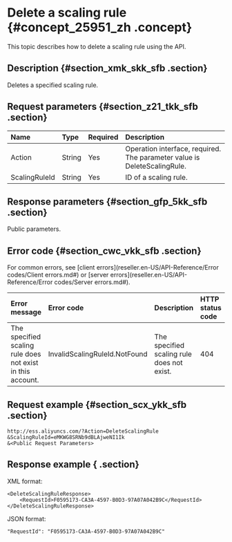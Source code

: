 # Delete a scaling rule {#concept_25951_zh .concept}

This topic describes how to delete a scaling rule using the API.

## Description {#section_xmk_skk_sfb .section}

Deletes a specified scaling rule.

## Request parameters {#section_z21_tkk_sfb .section}

|Name|Type|Required|Description|
|:---|:---|:-------|:----------|
|Action|String|Yes|Operation interface, required. The parameter value is DeleteScalingRule.|
|ScalingRuleId|String|Yes|ID of a scaling rule.|

## Response parameters {#section_gfp_5kk_sfb .section}

Public parameters.

## Error code {#section_cwc_vkk_sfb .section}

For common errors, see [client errors](reseller.en-US/API-Reference/Error codes/Client errors.md#) or [server errors](reseller.en-US/API-Reference/Error codes/Server errors.md#).

|Error message|Error code|Description|HTTP status code|
|:------------|:---------|:----------|:---------------|
|The specified scaling rule does not exist in this account.|InvalidScalingRuleId.NotFound|The specified scaling rule does not exist.|404|

## Request example {#section_scx_ykk_sfb .section}

```
http://ess.aliyuncs.com/?Action=DeleteScalingRule
&ScalingRuleId=eMKWG8SRNb9dBLAjweNI1Ik
&<Public Request Parameters>
```

## Response example { .section}

XML format:

```
<DeleteScalingRuleResponse>
    <RequestId>F0595173-CA3A-4597-B0D3-97A07A042B9C</RequestId>
</DeleteScalingRuleResponse>
```

JSON format:

```
"RequestId": "F0595173-CA3A-4597-B0D3-97A07A042B9C"
```

